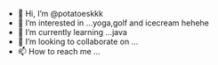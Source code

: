 - 👋 Hi, I’m @potatoeskkk
- 👀 I’m interested in ...yoga,golf and icecream hehehe
- 🌱 I’m currently learning ...java
- 💞️ I’m looking to collaborate on ...
- 📫 How to reach me ...

<!---
potatoeskkk/potatoeskkk is a ✨ special ✨ repository because its `README.md` (this file) appears on your GitHub profile.
You can click the Preview link to take a look at your changes.
--->
